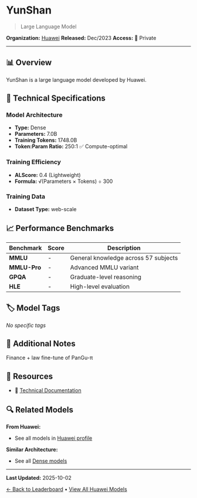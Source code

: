 # YunShan

> Large Language Model

**Organization:** [Huawei](../../labs/huawei.md)
**Released:** Dec/2023
**Access:** 🔴 Private

---

## 📊 Overview

YunShan is a large language model developed by Huawei.

## 🔧 Technical Specifications

### Model Architecture
- **Type:** Dense
- **Parameters:** 7.0B
- **Training Tokens:** 1748.0B
- **Token:Param Ratio:** 250:1 ✅ Compute-optimal

### Training Efficiency
- **ALScore:** 0.4 (Lightweight)
- **Formula:** √(Parameters × Tokens) ÷ 300

### Training Data
- **Dataset Type:** web-scale

## 📈 Performance Benchmarks

| Benchmark | Score | Description |
|-----------|-------|-------------|
| **MMLU** | - | General knowledge across 57 subjects |
| **MMLU-Pro** | - | Advanced MMLU variant |
| **GPQA** | - | Graduate-level reasoning |
| **HLE** | - | High-level evaluation |

## 🏷️ Model Tags

_No specific tags_

## 📝 Additional Notes

Finance + law fine-tune of PanGu-π

## 🔗 Resources

- 📄 [Technical Documentation](https://arxiv.org/abs/2312.17276)

## 🔍 Related Models

**From Huawei:**
- See all models in [Huawei profile](../../labs/huawei.md)

**Similar Architecture:**
- See all [Dense models](../../architectures/dense.md)

---

**Last Updated:** 2025-10-02

[← Back to Leaderboard](../../README.md) • [View All Huawei Models](../../labs/huawei.md)
